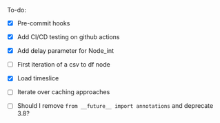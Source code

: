 
To-do:

- [x] Pre-commit hooks
- [x] Add CI/CD testing on github actions
- [x] Add delay parameter for Node_int
- [ ] First iteration of a csv to df node
- [x] Load timeslice
- [ ] Iterate over caching approaches

- [ ] Should I remove `from __future__ import annotations` and deprecate 3.8?
